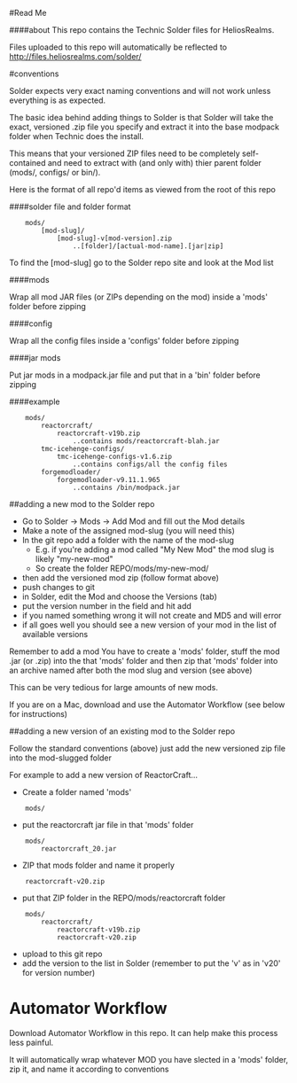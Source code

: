 #Read Me

####about
This repo contains the Technic Solder files for HeliosRealms.

Files uploaded to this repo will automatically be reflected to http://files.heliosrealms.com/solder/

#conventions

Solder expects very exact naming conventions and will not work unless everything is as expected.

The basic idea behind adding things to Solder is that Solder will take the exact, versioned .zip file you specify and extract it into the
base modpack folder when Technic does the install.

This means that your versioned ZIP files need to be completely self-contained and need to extract with (and only with) thier parent folder (mods/, configs/ or bin/).

Here is the format of all repo'd items as viewed from the root of this repo

####solder file and folder format
```
	mods/
		[mod-slug]/
			[mod-slug]-v[mod-version].zip
				..[folder]/[actual-mod-name].[jar|zip]
```
To find the [mod-slug] go to the Solder repo site and look at the Mod list

####mods

Wrap all mod JAR files (or ZIPs depending on the mod) inside a 'mods' folder before zipping

####config

Wrap all the config files inside a 'configs' folder before zipping

####jar mods

Put jar mods in a modpack.jar file and put that in a 'bin' folder before zipping

####example
```
	mods/
		reactorcraft/
			reactorcraft-v19b.zip
				..contains mods/reactorcraft-blah.jar	
		tmc-icehenge-configs/
			tmc-icehenge-configs-v1.6.zip
				..contains configs/all the config files
		forgemodloader/
			forgemodloader-v9.11.1.965
				..contains /bin/modpack.jar
```

##adding a new mod to the Solder repo

* Go to Solder -> Mods -> Add Mod and fill out the Mod details
* Make a note of the assigned mod-slug (you will need this)
* In the git repo add a folder with the name of the mod-slug
	* E.g. if you're adding a mod called "My New Mod" the mod slug is likely "my-new-mod"
	* So create the folder REPO/mods/my-new-mod/
* then add the versioned mod zip (follow format above)
* push changes to git
* in Solder, edit the Mod and choose the Versions (tab)
* put the version number in the field and hit add
* if you named something wrong it will not create and MD5 and will error
* if all goes well you should see a new version of your mod in the list of available versions

Remember to add a mod You have to create a 'mods' folder, stuff the mod .jar (or .zip) into the that 'mods' folder
and then zip that 'mods' folder into an archive named after both the mod slug and version (see above)

This can be very tedious for large amounts of new mods. 

If you are on a Mac, download and use the Automator Workflow (see below for instructions)

##adding a new version of an existing mod to the Solder repo

Follow the standard conventions (above) just add the new versioned zip file into the mod-slugged folder

For example to add a new version of ReactorCraft...
* Create a folder named 'mods'
```
	mods/
```
* put the reactorcraft jar file in that 'mods' folder
```
	mods/
		reactorcraft_20.jar
```
* ZIP that mods folder and name it properly
```
	reactorcraft-v20.zip
```
* put that ZIP folder in the REPO/mods/reactorcraft folder
```
	mods/
		reactorcraft/
			reactorcraft-v19b.zip
			reactorcraft-v20.zip
```
* upload to this git repo
* add the version to the list in Solder (remember to put the 'v' as in 'v20' for version number)

# Automator Workflow
Download Automator Workflow in this repo. It can help make this process less painful.

It will automatically wrap whatever MOD you have slected in a 'mods' folder, zip it, and name it according to conventions
